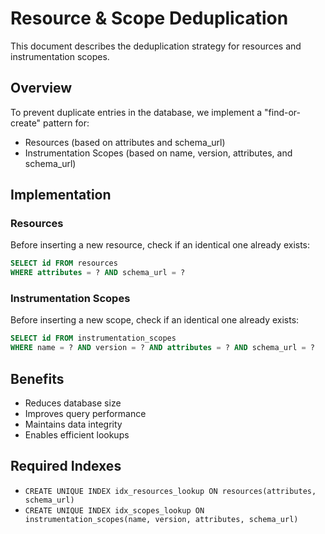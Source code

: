 # Resource & Scope Deduplication

This document describes the deduplication strategy for resources and instrumentation scopes.

## Overview

To prevent duplicate entries in the database, we implement a "find-or-create" pattern for:
- Resources (based on attributes and schema_url)
- Instrumentation Scopes (based on name, version, attributes, and schema_url)

## Implementation

### Resources
Before inserting a new resource, check if an identical one already exists:
```sql
SELECT id FROM resources 
WHERE attributes = ? AND schema_url = ?
```

### Instrumentation Scopes
Before inserting a new scope, check if an identical one already exists:
```sql
SELECT id FROM instrumentation_scopes 
WHERE name = ? AND version = ? AND attributes = ? AND schema_url = ?
```

## Benefits
- Reduces database size
- Improves query performance
- Maintains data integrity
- Enables efficient lookups

## Required Indexes
- `CREATE UNIQUE INDEX idx_resources_lookup ON resources(attributes, schema_url)`
- `CREATE UNIQUE INDEX idx_scopes_lookup ON instrumentation_scopes(name, version, attributes, schema_url)`